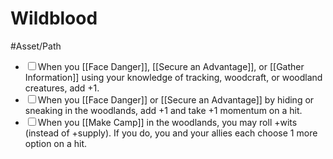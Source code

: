 # Wildblood
#Asset/Path 

- <input type="checkbox">When you [[Face Danger]], [[Secure an Advantage]], or [[Gather Information]] using your knowledge of tracking, woodcraft, or woodland creatures, add +1.
- <input type="checkbox">When you [[Face Danger]] or [[Secure an Advantage]] by hiding or sneaking in the woodlands, add +1 and take +1 momentum on a hit.
- <input type="checkbox">When you [[Make Camp]] in the woodlands, you may roll +wits (instead of +supply). If you do, you and your allies each choose 1 more option on a hit.
